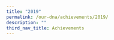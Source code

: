 ```yaml
---
title: "2019"
permalink: /our-dna/achievements/2019/
description: ""
third_nav_title: Achievements
---
```

